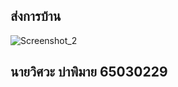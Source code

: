 ## ส่งการบ้าน
![Screenshot_2](https://github.com/VisawaPRO/03376836-OOP-2566-Week-04/assets/144195555/13dfc193-292f-4bed-9b1d-3d90d392817c)
## นายวิศวะ บ่าพิมาย 65030229
